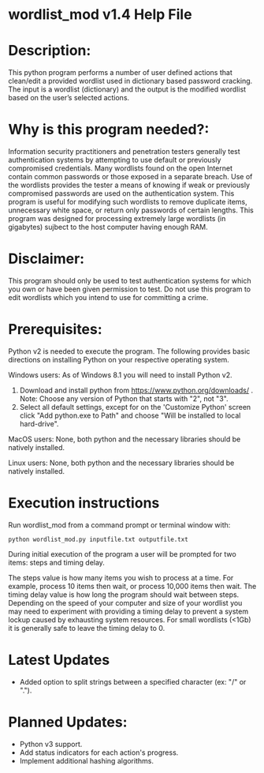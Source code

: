 # wordlist_mod v1.4 Help File

# Description:
This python program performs a number of user defined actions that clean/edit a provided wordlist used in dictionary based password cracking.  The input is a wordlist (dictionary) and the output is the modified wordlist based on the user’s selected actions. 

# Why is this program needed?:
Information security practitioners and penetration testers generally test authentication systems by attempting to use default or previously compromised credentials.  Many wordlists found on the open Internet contain common passwords or those exposed in a separate breach.  Use of the wordlists provides the tester a means of knowing if weak or previously compromised passwords are used on the authentication system.  This program is useful for modifying such wordlists to remove duplicate items, unnecessary white space, or return only passwords of certain lengths.  This program was designed for processing extremely large wordlists (in gigabytes) sujbect to the host computer having enough RAM.

# Disclaimer:
This program should only be used to test authentication systems for which you own or have been given permission to test.  Do not use this program to edit wordlists which you intend to use for committing a crime.

# Prerequisites:
   Python v2 is needed to execute the program.  The following provides basic directions
   on installing Python on your respective operating system.

   Windows users: As of Windows 8.1 you will need to install Python v2.
   1. Download and install python from https://www.python.org/downloads/ . Note: Choose any version of Python that starts with "2", not "3".
   1. Select all default settings, except for on the 'Customize Python'
   screen click "Add python.exe to Path" and choose "Will be installed to local hard-drive".

   MacOS users:  None, both python and the necessary libraries should be natively installed.
		
   Linux users:  None, both python and the necessary libraries should be natively installed.

# Execution instructions  
  Run wordlist_mod from a command prompt or terminal window with:
  
    python wordlist_mod.py inputfile.txt outputfile.txt
   
  During initial execution of the program a user will be prompted for two items: steps and timing delay.
  
  The steps value is how many items you wish to process at a time.  For example, process 10 items then wait, or process 10,000 items then wait.  The timing delay value is how long the program should wait between steps.  Depending on the speed of your computer and size of your wordlist you may need to experiment with providing a timing delay to prevent a system lockup caused by exhausting system resources.  For small wordlists (<1Gb) it is generally safe to leave the timing delay to 0.

# Latest Updates
* Added option to split strings between a specified character (ex: "/" or ".").

# Planned Updates:
* Python v3 support.
* Add status indicators for each action's progress.
* Implement additional hashing algorithms.
